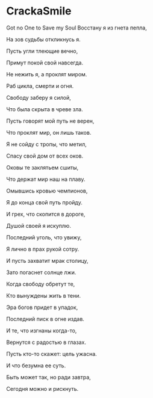 # CrackaSmile
Got no One to Save my Soul
Восстану я из гнета пепла,

На зов судьбы откликнусь я.

Пусть угли тлеющие вечно,

Примут покой свой навсегда.



Не нежить я, а проклят миром.

Раб цикла, смерти и огня.

Свободу заберу я силой,

Что была скрыта в чреве зла.



Пусть говорят мой путь не верен,

Что проклят мир, он лишь таков.

Я не сойду с тропы, что метил,

Спасу свой дом от всех оков.



Оковы те заклятьем сшиты,

Что держат мир наш на плаву.

Омывшись кровью чемпионов,

Я до конца свой путь пройду.



И грех, что скопится в дороге,

Душой своей я искуплю.

Последний уголь, что увижу,

Я лично в прах рукой сотру.



И пусть захватит мрак столицу,

Зато погаснет солнце лжи.

Когда свободу обретут те,

Кто вынуждены жить в тени.



Эра богов придет в упадок,

Последний писк в огне издав.

И те, что изгнаны когда-то,

Вернутся с радостью в глазах.



Пусть кто-то скажет: цель ужасна.

И что безумна ее суть.

Быть может так, но ради завтра,

Сегодня можно и рискнуть.
